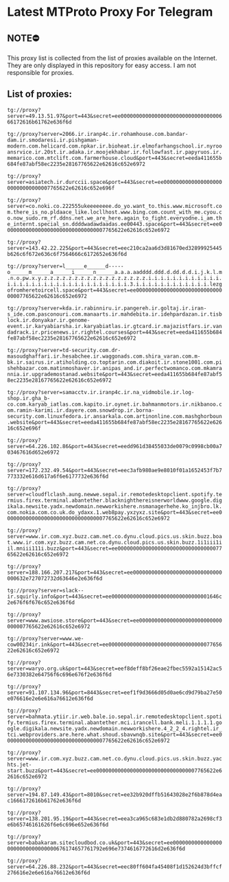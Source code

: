 # Latest MTProto Proxy For Telegram

## NOTE⛔

This proxy list is collected from the list of proxies available on the Internet. They are only displayed in this repository for easy access. I am not responsible for proxies.

## List of proxies:

`tg://proxy?server=49.13.51.97&port=443&secret=ee00000000000000000000000000000000666172616b61762e636f6d`

`tg://proxy?server=2066.ir.iranp4c.ir.rohamhouse.com.bandar-dam.ir.smodaresi.ir.pishgaman-modern.com.helicard.com.npkar.ir.bioheat.ir.elmofarhangschool.ir.nyrooansrvice.ir.20st.ir.adaka.ir.moojekhabar.ir.followfast.ir.papyruos.ir.memarico.com.mtclift.com.farmerhouse.cloud&port=443&secret=eeda411655b684fe87abf58ec2235e28167765622e62616c652e6972`

`tg://proxy?server=asiatech.ir.durccii.space&port=443&secret=ee000000000000000000000000000000007765622e62616c652e696f`

`tg://proxy?server=co.noki.co.222555ukeeeeeeee.do_yo.want_to.this.www.microsoft.com.there_is_no.pldaace_like.locllhost.www.bing.com.count_with_me.cyou.co.now_sudo.rm_rf.ddns.net.we_are_here.again_to_fight.everyodne.i_am.the_internt.special_sn.ddddwadawdaadas.ee00443.space&port=443&secret=ee000000000000000000000000000000007765622e62616c652e6972`

`tg://proxy?server=143.42.22.225&port=443&secret=eec210ca2aa6d3d81670ed32899925445b626c6f672e636c6f7564666c6172652e636f6d`

`tg://proxy?server=l______e______d-----o______m______a______i______n______a.a.a.aadddd.ddd.d.dd.d.d.i.j.k.l.m.n.o.pw.x.y.z.z.z.z.z.z.z.z.z.z.z.z.z.z.z.z.z.i.i.i.i.i.i.i.i.i.i.i.i.i.i.i.i.i.i.i.i.i.i.i.i.i.i.i.i.i.i.i.i.3.i.i.i.i.i.i.i.i.i.i.i.i.lezgofromheretoircell.space&port=443&secret=ee000000000000000000000000000000007765622e62616c652e6972`

`tg://proxy?server=kda.ir.rabinniru.ir.pangereh.ir.goltaj.ir.iran-s_ide.com.pasconouri.com.manaarts.ir.mahdebita.ir.idehpardazan.ir.tisblock.ir.donyakar.ir.genome-event.ir.karyabiarsha.ir.karyabiatlas.ir.gtcard.ir.majazistfars.ir.vandadrack.ir.pricenews.ir.rightel.courses&port=443&secret=eeda411655b684fe87abf58ec2235e28167765622e62616c652e6972`

`tg://proxy?server=td-security.com.dr-masoudghaffari.ir.hesabchee.ir.waggonads.com.shira_varan.com.m-bk.ir.sairus.ir.atiholding.co.toptarin.com.diakoit.ir.stone1001.com.pishehbazar.com.matinmoshaver.ir.anipas_and.ir.perfectwomanco.com.mkamrannia.ir.upgrademostanad.website&port=443&secret=eeda411655b684fe87abf58ec2235e28167765622e62616c652e6972`

`tg://proxy?server=samacctv.ir.iranp4c.ir.na_vidmobile.ir.log-shop.ir.gha_b-co.com.karyab_iatlas.com.kapito.ir.oynet.ir.bahmanmotors.ir.nikbanoo.com.ramin-karimi.ir.dayere.com.snowdrop.ir.borna-security.com.linuxfedora.ir.ansarkala.com.artinonline.com.mashghorboun.website&port=443&secret=eeda411655b684fe87abf58ec2235e28167765622e62616c652e696f`

`tg://proxy?server=64.226.102.86&port=443&secret=eedd961d38455033de0079c0998cb00a703467616d652e6972`

`tg://proxy?server=172.232.49.54&port=443&secret=eec3afb980ae9e8010f01a1652453f7b7773332e616d617a6f6e6177732e636f6d`

`tg://proxy?server=cloudflclash.aung.newwe.sepal.ir.remotedesktopclient.spotify.termius.firex.terminal.abantether.blacknighthereisnerworldwww.google.digikala.newsite.yadx.newdomain.newworkishere.nsmanagerhehe.ko_injbro.lk.com.nokia.com.co.uk.do_ydaxx.1.web8pay.yxzyxz.site&port=443&secret=ee000000000000000000000000000000007765622e62616c652e6972`

`tg://proxy?server=www.ir.com.xyz.buzz.cam.net.co.dynu.cloud.pics.us.skin.buzz.boat.www.ir.com.xyz.buzz.cam.net.co.dynu.cloud.pics.us.skin.buzz.1i1iii1iil.mniii111i.buzz&port=443&secret=ee000000000000000000000000000000007765622e62616c652e6972`

`tg://proxy?server=188.166.207.217&port=443&secret=ee00000000000000000000000000000000632e727072732d63646e2e636f6d`

`tg://proxy?server=slack--ir.squirly.info&port=443&secret=ee00000000000000000000000000000001646c2e676f6f676c652e636f6d`

`tg://proxy?server=www.awsiose.store&port=443&secret=ee000000000000000000000000000000007765622e62616c652e6972`

`tg://proxy?server=www.we-cow00234ir.ink&port=443&secret=ee000000000000000000000000000000007765622e62616c652e6972`

`tg://proxy?server=waryo.org.uk&port=443&secret=eef8deff8bf26eae2fbec5592a15142ac56e7330382e64756f6c696e676f2e636f6d`

`tg://proxy?server=91.107.134.96&port=8443&secret=eef1f9d3666d05d0ae6cd9d79ba27e50e076616e2e6e616a76612e636f6d`

`tg://proxy?server=bahmata.ytiir.ir.web.bale.io.sepal.ir.remotedesktopclient.spotify.termius.firex.terminal.abantether.mci.irancell.bank.meli.1.1.1.1.google.digikala.newsite.yadx.newdomain.newworkishere.4_2_2_4.rightel.ir_tci.webproviders.are.here.what.shoud.sbavwnqb.site&port=443&secret=ee000000000000000000000000000000007765622e62616c652e6972`

`tg://proxy?server=www.ir.com.xyz.buzz.cam.net.co.dynu.cloud.pics.us.skin.buzz.yachts.jet-start.buzz&port=443&secret=ee000000000000000000000000000000007765622e62616c652e6972`

`tg://proxy?server=194.87.149.43&port=8010&secret=ee32b920dffb51643028e2f6b878d4eac1666172616b61762e636f6d`

`tg://proxy?server=138.201.95.19&port=443&secret=eea3ca965c683e1db2d880782a2698cf3e6b65746161626f6e6c696e652e636f6d`

`tg://proxy?server=babakaram.sitecloudbod.co.uk&port=443&secret=ee00000000000000000000000000000000676174657761792e696e7374616772616d2e636f6d`

`tg://proxy?server=64.226.88.232&port=443&secret=eec80ff604fa45408f1d152624d3bffcf276616e2e6e616a76612e636f6d`

